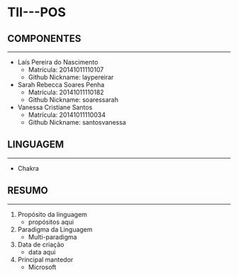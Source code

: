 # TII---POS
## COMPONENTES
- - - 
  - Laís Pereira do Nascimento
    - Matrícula: 20141011110107  
    - Github Nickname: laypereirar
  - Sarah Rebecca Soares Penha
    - Matrícula: 20141011110182 
    - Github Nickname: soaressarah  
  - Vanessa Cristiane Santos
    - Matrícula: 20141011110034
    - Github Nickname: santosvanessa
## LINGUAGEM
- - - 
  - Chakra

## RESUMO
- - - 
1. Propósito da linguagem
    - propósitos aqui
2. Paradigma da Linguagem
    - Multi-paradigma
3. Data de criação
    - data aqui
4. Principal mantedor
    - Microsoft
